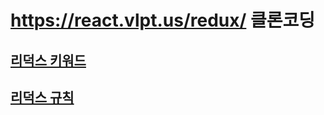 # https://react.vlpt.us/redux/ 클론코딩

## [리덕스 키워드](https://www.notion.so/cd0d544a99dd43e3adb1ced6dde96395)
## [리덕스 규칙](https://www.notion.so/3-2ca6abbc84644e518505124a4c947abb)